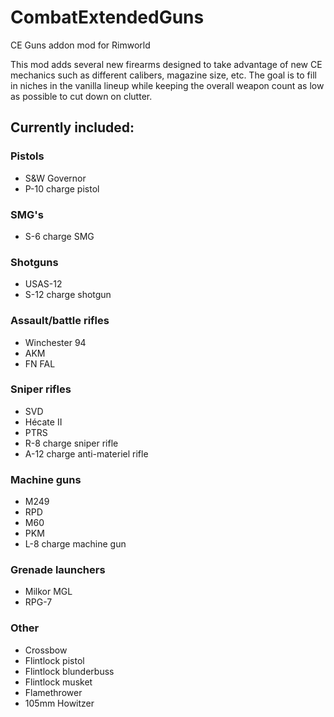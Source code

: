# CombatExtendedGuns
CE Guns addon mod for Rimworld

This mod adds several new firearms designed to take advantage of new CE mechanics such as different calibers, magazine size, etc. The goal is to fill in niches in the vanilla lineup while keeping the overall weapon count as low as possible to cut down on clutter.

## Currently included:
### Pistols
- S&W Governor
- P-10 charge pistol
### SMG's
- S-6 charge SMG
### Shotguns
- USAS-12
- S-12 charge shotgun
### Assault/battle rifles
- Winchester 94
- AKM
- FN FAL
### Sniper rifles
- SVD
- Hécate II
- PTRS
- R-8 charge sniper rifle
- A-12 charge anti-materiel rifle
### Machine guns
- M249
- RPD
- M60
- PKM
- L-8 charge machine gun
### Grenade launchers
- Milkor MGL
- RPG-7
### Other
- Crossbow
- Flintlock pistol
- Flintlock blunderbuss
- Flintlock musket
- Flamethrower
- 105mm Howitzer
